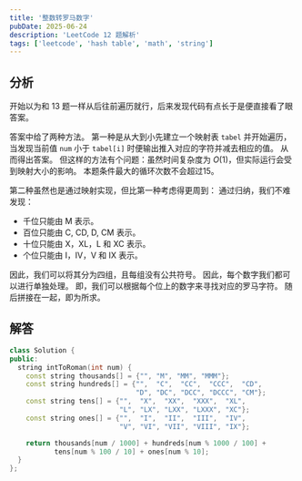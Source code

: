 ```yaml
---
title: '整数转罗马数字'
pubDate: 2025-06-24
description: 'LeetCode 12 题解析'
tags: ['leetcode', 'hash table', 'math', 'string']
---
```


## 分析

开始以为和 13 题一样从后往前遍历就行，后来发现代码有点长于是便直接看了眼答案。

答案中给了两种方法。
第一种是从大到小先建立一个映射表 `tabel` 并开始遍历，
当发现当前值 `num` 小于 `tabel[i]` 时便输出推入对应的字符并减去相应的值。
从而得出答案。
但这样的方法有个问题：虽然时间复杂度为 $O(1)$，但实际运行会受到映射大小的影响。
本题条件最大的循环次数不会超过15。

第二种虽然也是通过映射实现，但比第一种考虑得更周到：
通过归纳，我们不难发现：

- 千位只能由 M 表示。
- 百位只能由 C, CD, D, CM 表示。
- 十位只能由 X，XL，L 和 XC 表示。
- 个位只能由 I，IV，V 和 IX 表示。

因此，我们可以将其分为四组，且每组没有公共符号。
因此，每个数字我们都可以进行单独处理。
即，我们可以根据每个位上的数字来寻找对应的罗马字符。
随后拼接在一起，即为所求。

## 解答

```cpp
class Solution {
public:
  string intToRoman(int num) {
    const string thousands[] = {"", "M", "MM", "MMM"};
    const string hundreds[] = {"",  "C",  "CC",  "CCC",  "CD",
                               "D", "DC", "DCC", "DCCC", "CM"};
    const string tens[] = {"",  "X",  "XX",  "XXX",  "XL",
                           "L", "LX", "LXX", "LXXX", "XC"};
    const string ones[] = {"",  "I",  "II",  "III",  "IV",
                           "V", "VI", "VII", "VIII", "IX"};

    return thousands[num / 1000] + hundreds[num % 1000 / 100] +
           tens[num % 100 / 10] + ones[num % 10];
  }
};

```
